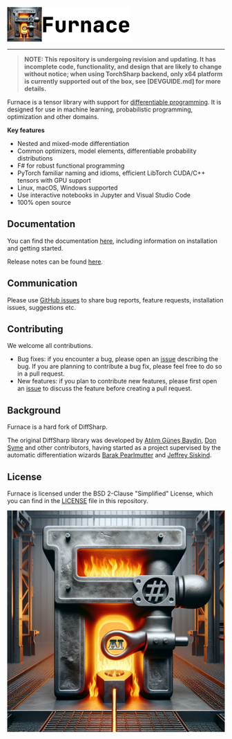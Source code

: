 <div align="left">
  <a href="https://diffsharp.github.io"> <img height="80px" src="docs/img/Furnace-logo-text.png"></a>
</div>

-----------------------------------------

> **NOTE: This repository is undergoing revision and updating. It has incomplete code, functionality, and design that are likely to change without notice; when using TorchSharp backend, only x64 platform is currently supported out of the box, see [DEVGUIDE.md] for more details.**

Furnace is a tensor library with support for [differentiable programming](https://en.wikipedia.org/wiki/Differentiable_programming). It is designed for use in machine learning, probabilistic programming, optimization and other domains.

**Key features**

* Nested and mixed-mode differentiation
* Common optimizers, model elements, differentiable probability distributions
* F# for robust functional programming
* PyTorch familiar naming and idioms, efficient LibTorch CUDA/C++ tensors with GPU support
* Linux, macOS, Windows supported
* Use interactive notebooks in Jupyter and Visual Studio Code
* 100% open source

## Documentation

You can find the documentation [here](https://fsprojects.github.io/Furnace/), including information on installation and getting started.

Release notes can be found [here](https://github.com/fsprojects/Furnace/blob/dev/RELEASE_NOTES.md).

## Communication

Please use [GitHub issues](https://github.com/fsprojects/Furnace/issues) to share bug reports, feature requests, installation issues, suggestions etc.

## Contributing

We welcome all contributions.

* Bug fixes: if you encounter a bug, please open an [issue](https://github.com/fsprojects/Furnace/issues) describing the bug. If you are planning to contribute a bug fix, please feel free to do so in a pull request.
* New features: if you plan to contribute new features, please first open an [issue](https://github.com/fsprojects/Furnace/issues) to discuss the feature before creating a pull request.

## Background

Furnace is a hard fork of DiffSharp. 

The original DiffSharp library was developed by [Atılım Güneş Baydin](http://www.robots.ox.ac.uk/~gunes/), [Don Syme](https://www.microsoft.com/en-us/research/people/dsyme/) and other contributors, having started as a project supervised by the automatic differentiation wizards [Barak Pearlmutter](https://scholar.google.com/citations?user=AxFrw0sAAAAJ&hl=en) and [Jeffrey Siskind](https://scholar.google.com/citations?user=CgSBtPYAAAAJ&hl=en).

## License

Furnace is licensed under the BSD 2-Clause "Simplified" License, which you can find in the [LICENSE](https://github.com/fsprojects/Furnace/blob/dev/LICENSE) file in this repository. 

<div align="left">
  <a href=""> <img height="512px" width="512px" src="docs/img/Furnace-logo.png"></a>
</div>